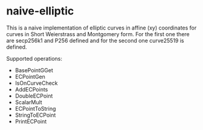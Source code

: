 # naive-elliptic

This is a naive implementation of elliptic curves in affine (xy) coordinates
for curves in Short Weierstrass and Montgomery form. For the first one there are
secp256k1 and P256 defined and for the second one curve25519 is defined.

Supported operations:
* BasePointGGet
* ECPointGen
* IsOnCurveCheck
* AddECPoints
* DoubleECPoint
* ScalarMult
* ECPointToString
* StringToECPoint
* PrintECPoint

